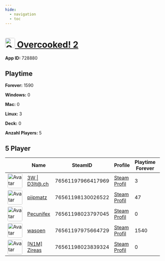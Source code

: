 ```yaml
---
hide:
  - navigation
  - toc
---
```

#  <a href="https://steamdb.info/app/728880"><img src="https://media.steampowered.com/steamcommunity/public/images/apps/728880/bac36f471109038ae0b40619de4109d475f86a54.jpg" alt="Overcooked! 2" style="width:32px;height:32px;border-radius:4px;" /> Overcooked! 2</a>

**App ID:** 728880

## Playtime

**Forever:** 1590

**Windows:** 0

**Mac:** 0

**Linux:** 3

**Deck:** 0

**Anzahl Players:** 5
## 5 Player

<table id="charts-table" class="display" style="width:100%">
            <thead>
                <tr>
                    <th></th>
                    <th>Name</th>
                    <th>SteamID</th>
                    <th>Profile</th>
                    <th>Playtime Forever</th>
                    <th>Windows</th>
                    <th>Mac</th>
                    <th>Linux</th>
                    <th>Deck</th>
                    <th>Last Played</th>
                    <th>Playtime 2 Weeks</th>
                </tr>
            </thead>
            <tbody>
        <tr>
<td><a href="https://steamcommunity.com/id/3wd3lta/" target="_blank"><img src="https://avatars.steamstatic.com/363ea361fc7ff2a14a2a780a5e15e66cee03e434_full.jpg" alt="Avatar" style="width:48px;height:48px;border-radius:4px;"></a></td><td><a href="/player/76561197966417969">3W | D3lt@.ch</a></td><td>76561197966417969</td><td><a href="https://steamcommunity.com/id/3wd3lta/" target="_blank">Steam Profil</a></td><td>3</td><td>0</td><td>0</td><td>3</td><td>0</td><td>1759586716</td><td>3</td></tr>
<tr>
<td><a href="https://steamcommunity.com/id/piipmatz_ch/" target="_blank"><img src="https://avatars.steamstatic.com/d80dda23bd7aac56321ff3e591ac4ad9cdee53e6_full.jpg" alt="Avatar" style="width:48px;height:48px;border-radius:4px;"></a></td><td><a href="/player/76561198130026522">piipmatz</a></td><td>76561198130026522</td><td><a href="https://steamcommunity.com/id/piipmatz_ch/" target="_blank">Steam Profil</a></td><td>47</td><td>0</td><td>0</td><td>0</td><td>0</td><td>0</td><td></td></tr>
<tr>
<td><a href="https://steamcommunity.com/id/Pecunifex/" target="_blank"><img src="https://avatars.steamstatic.com/e0d1bc9b6c9f8586c23338164259a9fa1567b842_full.jpg" alt="Avatar" style="width:48px;height:48px;border-radius:4px;"></a></td><td><a href="/player/76561198023797045">Pecunifex</a></td><td>76561198023797045</td><td><a href="https://steamcommunity.com/id/Pecunifex/" target="_blank">Steam Profil</a></td><td>0</td><td>0</td><td>0</td><td>0</td><td>0</td><td>0</td><td></td></tr>
<tr>
<td><a href="https://steamcommunity.com/id/wasoen/" target="_blank"><img src="https://avatars.steamstatic.com/8ee1103f621f0eae96cb5008ec3253703ac256ae_full.jpg" alt="Avatar" style="width:48px;height:48px;border-radius:4px;"></a></td><td><a href="/player/76561197975664729">wasoen</a></td><td>76561197975664729</td><td><a href="https://steamcommunity.com/id/wasoen/" target="_blank">Steam Profil</a></td><td>1540</td><td>0</td><td>0</td><td>0</td><td>0</td><td>0</td><td></td></tr>
<tr>
<td><a href="https://steamcommunity.com/profiles/76561198023839324/" target="_blank"><img src="https://avatars.steamstatic.com/b053cb698df6607c8515bebff0f89d9c9bcb1c08_full.jpg" alt="Avatar" style="width:48px;height:48px;border-radius:4px;"></a></td><td><a href="/player/76561198023839324">[N1M] Zireas</a></td><td>76561198023839324</td><td><a href="https://steamcommunity.com/profiles/76561198023839324/" target="_blank">Steam Profil</a></td><td>0</td><td>0</td><td>0</td><td>0</td><td>0</td><td>0</td><td></td></tr>
</tbody>
</table>
